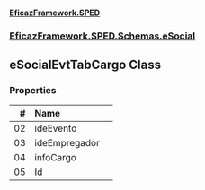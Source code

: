 #### [EficazFramework.SPED](EficazFrameworkSPED.md 'EficazFramework SPED')
### [EficazFramework.SPED.Schemas.eSocial](EficazFramework.SPED.Schemas.eSocial.md 'EficazFramework.SPED.Schemas.eSocial')

## eSocialEvtTabCargo Class
### Properties

| # | Name | |
| ---: | :--- | :--- |
| 02 | ideEvento |  |
| 03 | ideEmpregador |  |
| 04 | infoCargo |  |
| 05 | Id |  |
